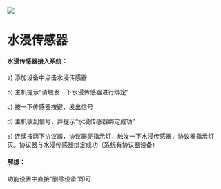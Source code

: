 ![](http://www.cspugoing.com/pcimg/help/shuijin.png)

# 水浸传感器

#### 水浸传感器接入系统：

a)  添加设备中点击水浸传感器

b)  主机提示“请触发一下水浸传感器进行绑定”

c)  按一下传感器按键，发出信号

d)  主机收到信号，并提示“水浸传感器绑定成功”

e)  连续按两下协议器，协议器亮指示灯，触发一下水浸传感器，协议器指示灯灭。协议器与水浸传感器绑定成功（系统有协议器设备）



#### 解绑：

功能设置中直接“删除设备”即可
